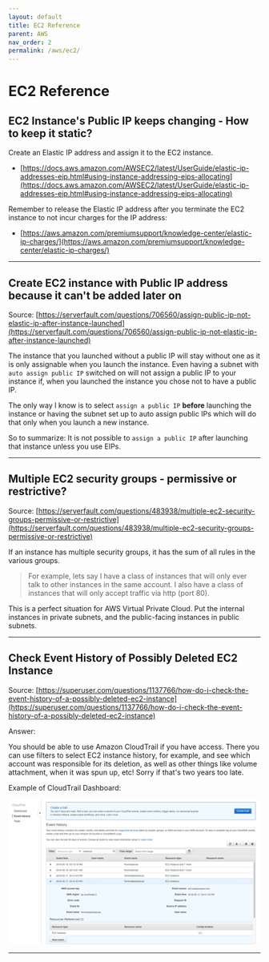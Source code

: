 ```yaml
---
layout: default
title: EC2 Reference
parent: AWS
nav_order: 2
permalink: /aws/ec2/
---
```


# EC2 Reference

## EC2 Instance's Public IP keeps changing - How to keep it static?

Create an Elastic IP address and assign it to the EC2 instance.
- [https://docs.aws.amazon.com/AWSEC2/latest/UserGuide/elastic-ip-addresses-eip.html#using-instance-addressing-eips-allocating](https://docs.aws.amazon.com/AWSEC2/latest/UserGuide/elastic-ip-addresses-eip.html#using-instance-addressing-eips-allocating)

Remember to release the Elastic IP address after you terminate the EC2 instance to not incur charges for the IP address:
- [https://aws.amazon.com/premiumsupport/knowledge-center/elastic-ip-charges/](https://aws.amazon.com/premiumsupport/knowledge-center/elastic-ip-charges/)

-----------------------------------------------------------------------------------------------------

## Create EC2 instance with Public IP address because it can't be added later on

Source: [https://serverfault.com/questions/706560/assign-public-ip-not-elastic-ip-after-instance-launched](https://serverfault.com/questions/706560/assign-public-ip-not-elastic-ip-after-instance-launched)



The instance that you launched without a public IP will stay without one as it is only assignable when you launch the instance. Even having a subnet with `auto assign public IP` switched on will not assign a public IP to your instance if, when you launched the instance you chose not to have a public IP.

The only way I know is to select `assign a public IP` **before** launching the instance or having the subnet set up to auto assign public IPs which will do that only when you launch a new instance.

So to summarize: It is not possible to `assign a public IP` after launching that instance unless you use EIPs.

-----------------------------------------------------------------------------------------------------

## Multiple EC2 security groups - permissive or restrictive?

Source: [https://serverfault.com/questions/483938/multiple-ec2-security-groups-permissive-or-restrictive](https://serverfault.com/questions/483938/multiple-ec2-security-groups-permissive-or-restrictive)

If an instance has multiple security groups, it has the sum of all rules in the various groups.

> For example, lets say I have a class of instances that will only ever talk to other instances in the same account. I also have a class of instances that will only accept traffic via http (port 80).

This is a perfect situation for AWS Virtual Private Cloud. Put the internal instances in private subnets, and the public-facing instances in public subnets.

-----------------------------------------------------------------------------------------------------

## Check Event History of Possibly Deleted EC2 Instance

Source: [https://superuser.com/questions/1137766/how-do-i-check-the-event-history-of-a-possibly-deleted-ec2-instance](https://superuser.com/questions/1137766/how-do-i-check-the-event-history-of-a-possibly-deleted-ec2-instance)

Answer:

You should be able to use Amazon CloudTrail if you have access. There you can use filters to select EC2 instance history, for example, and see which account was responsible for its deletion, as well as other things like volume attachment, when it was spun up, etc! Sorry if that's two years too late.

Example of CloudTrail Dashboard:

![CloudTrail Dashboard Example](images/cloudtrail-example.png)

-----------------------------------------------------------------------------------------------------


